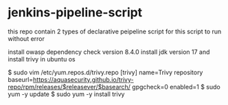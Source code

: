 # jenkins-pipeline-script
this repo contain 2 types of declarative peipeline script 
for this script to run without error

install owasp dependency check version 8.4.0
install jdk version 17
and install trivy in ubuntu os 

$ sudo vim /etc/yum.repos.d/trivy.repo
[trivy]
name=Trivy repository
baseurl=https://aquasecurity.github.io/trivy-repo/rpm/releases/$releasever/$basearch/
gpgcheck=0
enabled=1
$ sudo yum -y update
$ sudo yum -y install trivy
